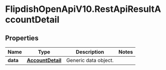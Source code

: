 # FlipdishOpenApiV10.RestApiResultAccountDetail

## Properties
Name | Type | Description | Notes
------------ | ------------- | ------------- | -------------
**data** | [**AccountDetail**](AccountDetail.md) | Generic data object. | 


